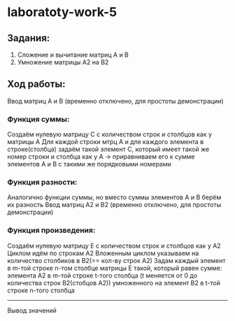 # laboratoty-work-5
## Задания:
 1. Сложение и вычитание матриц А и В 
 2. Умножение матрицы А2 на В2
## Ход работы:
Ввод матриц A и B (временно отключено, для простоты демонстрации)
### Функция суммы:
Создаём нулевую матрицу C с количеством строк и столбцов как у матрицы A
Для каждой строки мтрц А и для каждого элемента в строке(столбца) задаём такой элемент С,
который имеет такой же номер строки и столбца как у А -> приравниваем его 
к сумме элементов А и B с такими же порядковыми номерами
### Функция разности:
Аналогично функции суммы, но вместо суммы элементов A и B берём их разность
Ввод матриц A2 и B2 (временно отключено, для простоты демонстрации)
### Функция произведения:
Создаём нулевую матрицу E с количеством строк и столбцов как у A2
Циклом идём по строкам A2
Вложенным циклом указываем на количество столбиков в B2(== кол-ву строк A2)
Задам каждый элемент в m-той строке n-том столбце матрицы Е такой, 
который равен сумме:
элемента A2 в m-той строке t-того столбца
(t меняется от 0 до количества строк B2(стобцов A2))
умноженного на элемент B2 в t-той строке n-того столбца
___
Вывод значений
